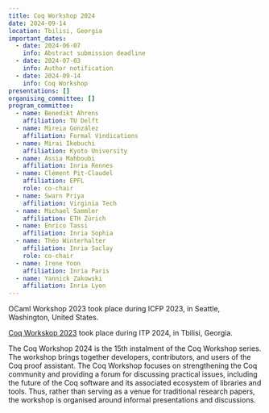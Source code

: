 ```yaml
---
title: Coq Workshop 2024
date: 2024-09-14
location: Tbilisi, Georgia
important_dates:
  - date: 2024-06-07
    info: Abstract submission deadline 
  - date: 2024-07-03
    info: Author notification
  - date: 2024-09-14
    info: Coq Workshop
presentations: []
organising_committee: []
program_committee: 
  - name: Benedikt Ahrens 
    affiliation: TU Delft
  - name: Mireia González
    affiliation: Formal Vindications
  - name: Mirai Ikebuchi
    affiliation: Kyoto University
  - name: Assia Mahboubi
    affiliation: Inria Rennes
  - name: Clément Pit-Claudel
    affiliation: EPFL
    role: co-chair
  - name: Swarn Priya 
    affiliation: Virginia Tech
  - name: Michael Sammler
    affiliation: ETH Zürich
  - name: Enrico Tassi 
    affiliation: Inria Sophia
  - name: Théo Winterhalter
    affiliation: Inria Saclay
    role: co-chair
  - name: Irene Yoon 
    affiliation: Inria Paris
  - name: Yannick Zakowski
    affiliation: Inria Lyon
---
```


OCaml Workshop 2023 took place during ICFP 2023, in Seattle, Washington, United States.

[Coq Workskop 2023](https://coq-workshop.gitlab.io/2024/) took place during ITP 2024, in Tbilisi, Georgia.

The Coq Workshop 2024 is the 15th instalment of the Coq Workshop series. The workshop brings together developers, contributors, and users of the Coq proof assistant. The Coq Workshop focuses on strengthening the Coq community and providing a forum for discussing practical issues, including the future of the Coq software and its associated ecosystem of libraries and tools. Thus, rather than serving as a venue for traditional research papers, the workshop is organised around informal presentations and discussions.
